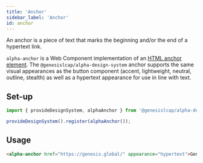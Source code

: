 ```yaml
---
title: 'Anchor'
sidebar_label: 'Anchor'
id: anchor
---
```


An anchor is a piece of text that marks the beginning and/or the end of a hypertext link.

`alpha-anchor` is a Web Component implementation of an [HTML anchor element](https://developer.mozilla.org/en-US/docs/Web/HTML/Element/a). The `@genesislcap/alpha-design-system` anchor supports the same visual appearances as the button component (accent, lightweight, neutral, outline, stealth) as well as a hypertext appearance for use in line with text.

## Set-up

```ts
import { provideDesignSystem, alphaAnchor } from '@genesislcap/alpha-design-system';

provideDesignSystem().register(alphaAnchor());
```

## Usage

```html live
<alpha-anchor href="https://genesis.global/" appearance="hypertext">Genesis</alpha-anchor>
```
